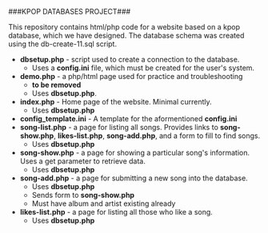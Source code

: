 ###KPOP DATABASES PROJECT###

This repository contains html/php code for a website based on a kpop database, which we have designed. The database schema was created using the db-create-11.sql script. 

* **dbsetup.php** - script used to create a connection to the database. 
	* Uses a **config.ini** file, which must be created for the user's system.
* **demo.php** - a php/html page used for practice and troubleshooting 
	* **to be removed**
	* Uses **dbsetup.php**.
* **index.php** - Home page of the website. Minimal currently.
	* Uses **dbsetup.php**
* **config_template.ini** - A template for the aformentioned **config.ini**
* **song-list.php** - a page for listing all songs. Provides links to **song-show.php**, **likes-list.php**, **song-add.php**, and a form to fill to find songs.
	* Uses **dbsetup.php** 
* **song-show.php** - a page for showing a particular song's information. Uses a get parameter to retrieve data.
	* Uses **dbsetup.php**
* **song-add.php** - a page for submitting a new song into the database.
	* Uses **dbsetup.php**
	* Sends form to **song-show.php** 
	* Must have album and artist existing already
* **likes-list.php** - a page for listing all those who like a song.
	* Uses **dbsetup.php**